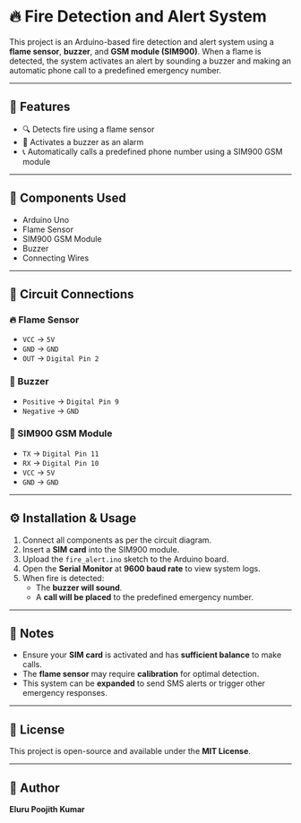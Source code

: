 # 🔥 Fire Detection and Alert System

This project is an Arduino-based fire detection and alert system using a **flame sensor**, **buzzer**, and **GSM module (SIM900)**. When a flame is detected, the system activates an alert by sounding a buzzer and making an automatic phone call to a predefined emergency number.

---

## 🚀 Features

- 🔍 Detects fire using a flame sensor  
- 🚨 Activates a buzzer as an alarm  
- 📞 Automatically calls a predefined phone number using a SIM900 GSM module  

---

## 🧰 Components Used

- Arduino Uno  
- Flame Sensor  
- SIM900 GSM Module  
- Buzzer  
- Connecting Wires  

---

## 🔌 Circuit Connections

### 🔥 Flame Sensor
- `VCC` → `5V`  
- `GND` → `GND`  
- `OUT` → `Digital Pin 2`  

### 🔔 Buzzer
- `Positive` → `Digital Pin 9`  
- `Negative` → `GND`  

### 📶 SIM900 GSM Module
- `TX` → `Digital Pin 11`  
- `RX` → `Digital Pin 10`  
- `VCC` → `5V`  
- `GND` → `GND`  

---

## ⚙️ Installation & Usage

1. Connect all components as per the circuit diagram.  
2. Insert a **SIM card** into the SIM900 module.  
3. Upload the `fire_alert.ino` sketch to the Arduino board.  
4. Open the **Serial Monitor** at **9600 baud rate** to view system logs.  
5. When fire is detected:
   - The **buzzer will sound**.
   - A **call will be placed** to the predefined emergency number.

---

## 📝 Notes

- Ensure your **SIM card** is activated and has **sufficient balance** to make calls.  
- The **flame sensor** may require **calibration** for optimal detection.  
- This system can be **expanded** to send SMS alerts or trigger other emergency responses.

---

## 📄 License

This project is open-source and available under the **MIT License**.

---

## 👤 Author

**Eluru Poojith Kumar**

